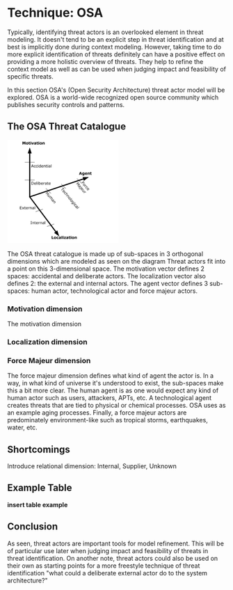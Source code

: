 # Technique: OSA

Typically, identifying threat actors is an overlooked element in threat modeling.
It doesn't tend to be an explicit step in threat identification and at best is implicitly done during context modeling.
However, taking time to do more explicit identification of threats definitely can have a positive effect on providing a more holistic overview of threats.
They help to refine the context model as well as can be used when judging impact and feasibility of specific threats.

In this section OSA's (Open Security Architecture) threat actor model will be explored.
OSA is a world-wide recognized open source community which publishes security controls and patterns.

## The OSA Threat Catalogue

![OSA Model](OSA.jpg)

The OSA threat catalogue is made up of sub-spaces in 3 orthogonal dimensions which are modeled as seen on the diagram
Threat actors fit into a point on this 3-dimensional space.
The motivation vector defines 2 spaces: accidental and deliberate actors.
The localization vector also defines 2: the external and internal actors.
The agent vector defines 3 sub-spaces: human actor, technological actor and force majeur actors.

### Motivation dimension
The motivation dimension 

### Localization dimension

### Force Majeur dimension
The force majeur dimension defines what kind of agent the actor is.
In a way, in what kind of universe it's understood to exist, the sub-spaces make this a bit more clear.
The human agent is as one would expect any kind of human actor such as users, attackers, APTs, etc.
A technological agent creates threats that are tied to physical or chemical processes.
OSA uses as an example aging processes.
Finally, a force majeur actors are predominately environment-like such as tropical storms, earthquakes, water, etc.


## Shortcomings

Introduce relational dimension: Internal, Supplier, Unknown


## Example Table
**insert table example**

## Conclusion

As seen, threat actors are important tools for model refinement.
This will be of particular use later when judging impact and feasibility of threats in threat identification. 
On another note, threat actors could also be used on their own as starting points for a more freestyle technique of threat identification "what could a deliberate external actor do to the system architecture?"
